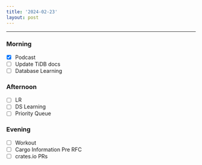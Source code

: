 ```yaml
---
title: '2024-02-23'
layout: post
---
```


---

### Morning

- [x] Podcast
- [ ] Update TiDB docs
- [ ] Database Learning

### Afternoon

- [ ] LR
- [ ] DS Learning
- [ ] Priority Queue

### Evening

- [ ] Workout
- [ ] Cargo Information Pre RFC
- [ ] crates.io PRs
